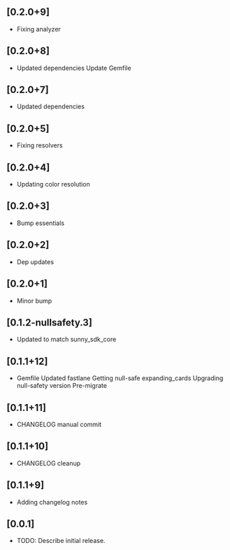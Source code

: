 ## [0.2.0+9]
 * Fixing analyzer

## [0.2.0+8]
 * Updated dependencies
Update Gemfile

## [0.2.0+7]
 * Updated dependencies

## [0.2.0+5]
 * Fixing resolvers

## [0.2.0+4]
 * Updating color resolution

## [0.2.0+3]
 * Bump essentials

## [0.2.0+2]
 * Dep updates

## [0.2.0+1]
 * Minor bump

## [0.1.2-nullsafety.3]
 * Updated to match sunny_sdk_core

## [0.1.1+12]
 * Gemfile
Updated fastlane
Getting null-safe expanding_cards
Upgrading null-safety version
Pre-migrate

## [0.1.1+11]
 * CHANGELOG manual commit

## [0.1.1+10]
 * CHANGELOG cleanup

## [0.1.1+9] 
 * Adding changelog notes

## [0.0.1] 
 * TODO: Describe initial release.

